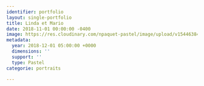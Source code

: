 ```yaml
---
identifier: portfolio
layout: single-portfolio
title: Linda et Mario
date: 2018-11-01 00:00:00 -0400
image: https://res.cloudinary.com/npaquet-pastel/image/upload/v1544638482/DSC05386-4.jpg
metadata:
  year: 2018-12-01 05:00:00 +0000
  dimensions: ''
  support: ''
  type: Pastel
categorie: portraits

---
```

